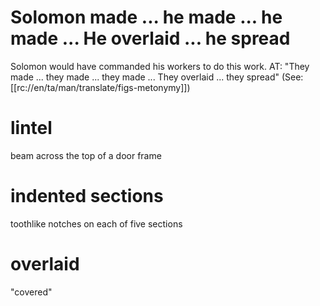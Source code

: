 # Solomon made ... he made ... he made ... He overlaid ... he spread

Solomon would have commanded his workers to do this work. AT: "They made ... they made ... they made ... They overlaid ... they spread" (See: [[rc://en/ta/man/translate/figs-metonymy]])

# lintel

beam across the top of a door frame

# indented sections

toothlike notches on each of five sections

# overlaid

"covered"